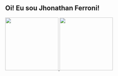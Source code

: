 ## Oi! Eu sou Jhonathan Ferroni!
 <div>
  <a href="https://github.com/FerroniJhonathan">
  <img height="170em" src="https://github-readme-stats.vercel.app/api?username=FerroniJhonathan&show_icons=true&theme=dark&include_all_commits=true&count_private=true"/>
  <img height="170em" src="https://github-readme-stats.vercel.app/api/top-langs/?username=FerroniJhonathan&layout=compact&langs_count=16&theme=dark"/>
</div>
